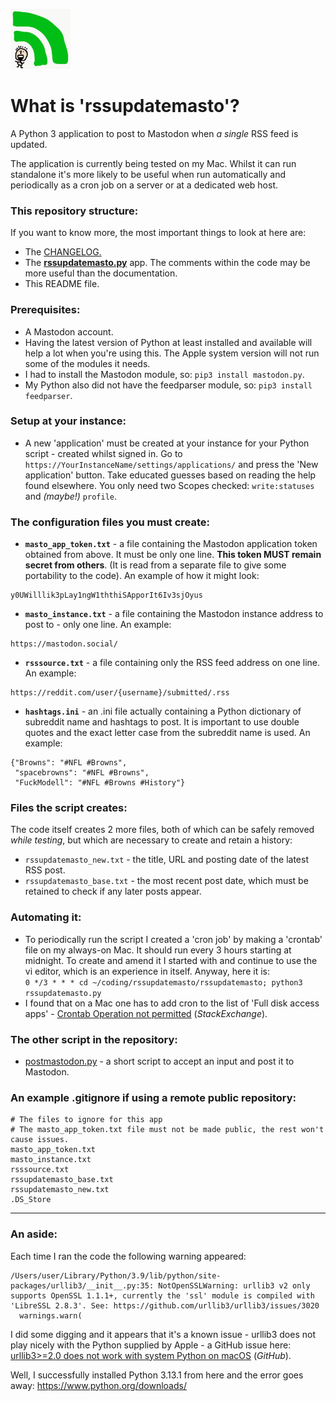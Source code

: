 <img src="rssupdatemasto_logo.jpg" height="96" alt="rssupdatemasto RSS feed updates post to Mastodon."> <br>

# What is 'rssupdatemasto'?
A Python 3 application to post to Mastodon when *a single* RSS feed is updated.

The application is currently being tested on my Mac. Whilst it can run standalone it's more likely to be useful when run automatically and periodically as a cron job on a server or at a dedicated web host.

### This repository structure:
If you want to know more, the most important things to look at here are:
* The [CHANGELOG.](CHANGELOG.md)
* The **[rssupdatemasto.py](rssupdatemasto.py)** app. The comments within the code may be more useful than the documentation.
* This README file.

### Prerequisites:
* A Mastodon account.
* Having the latest version of Python at least installed and available will help a lot when you're using this. The Apple system version will not run some of the modules it needs.
* I had to install the Mastodon module, so: `pip3 install mastodon.py`.
* My Python also did not have the feedparser module, so: `pip3 install feedparser`.

### Setup at your instance:
* A new 'application' must be created at your instance for your Python script - created whilst signed in. Go to `https://YourInstanceName/settings/applications/` and press the 'New application' button. Take educated guesses based on reading the help found elsewhere. You only need two Scopes checked: `write:statuses` and *(maybe!)* `profile`.

### The configuration files you must create:
* **`masto_app_token.txt`** - a file containing the Mastodon application token obtained from above. It must be only one line. **This token MUST remain secret from others**. (It is read from a separate file to give some portability to the code). An example of how it might look:
```
y0UWilllik3pLay1ngW1ththiSApporIt6Iv3sjOyus
```
* **`masto_instance.txt`** - a file containing the Mastodon instance address to post to - only one line. An example:
```
https://mastodon.social/
```
* **`rsssource.txt`** - a file containing only the RSS feed address on one line. An example:
```
https://reddit.com/user/{username}/submitted/.rss
```
* **`hashtags.ini`** - an .ini file actually containing a Python dictionary of subreddit name and hashtags to post. It is important to use double quotes and the exact letter case from the subreddit name is used. An example:
```
{"Browns": "#NFL #Browns",
 "spacebrowns": "#NFL #Browns",
 "FuckModell": "#NFL #Browns #History"}
```

### Files the script creates:
The code itself creates 2 more files, both of which can be safely removed *while testing*, but which are necessary to create and retain a history:
* `rssupdatemasto_new.txt` - the title, URL and posting date of the latest RSS post.
* `rssupdatemasto_base.txt` - the most recent post date, which must be retained to check if any later posts appear.

### Automating it:
* To periodically run the script I created a 'cron job' by making a 'crontab' file on my always-on Mac. It should run every 3 hours starting at midnight. To create and amend it I started with and continue to use the vi editor, which is an experience in itself. Anyway, here it is:    
`0 */3 * * * cd ~/coding/rssupdatemasto/rssupdatemasto; python3 rssupdatemasto.py`
* I found that on a Mac one has to add cron to the list of 'Full disk access apps' - [Crontab Operation not permitted](https://apple.stackexchange.com/questions/378553/crontab-operation-not-permitted/378558#378558) (*StackExchange*).

### The other script in the repository:
* [postmastodon.py](postmastodon.py) - a short script to accept an input and post it to Mastodon.

### An example .gitignore if using a remote public repository:
```
# The files to ignore for this app
# The masto_app_token.txt file must not be made public, the rest won't cause issues.
masto_app_token.txt
masto_instance.txt
rsssource.txt
rssupdatemasto_base.txt
rssupdatemasto_new.txt
.DS_Store
```

---- 

### An aside:
Each time I ran the code the following warning appeared:

```
/Users/user/Library/Python/3.9/lib/python/site-packages/urllib3/__init__.py:35: NotOpenSSLWarning: urllib3 v2 only supports OpenSSL 1.1.1+, currently the 'ssl' module is compiled with 'LibreSSL 2.8.3'. See: https://github.com/urllib3/urllib3/issues/3020
  warnings.warn(
```

I did some digging and it appears that it's a known issue - urllib3 does not play nicely with the Python supplied by Apple - a GitHub issue here: [urllib3>=2.0 does not work with system Python on macOS](https://github.com/urllib3/urllib3/issues/3020) (*GitHub*).

Well, I successfully installed Python 3.13.1 from here and the error goes away: https://www.python.org/downloads/
